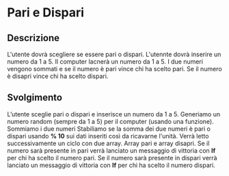 # Pari e Dispari


## Descrizione 
L'utente dovrà scegliere se essere pari o dispari.
L'utennte dovrà inserire un numero da 1 a 5. 
Il computer lacnerà un numero da 1 a 5.
I due numeri vengono sommati e se il numero è pari vince chi ha scelto pari.
Se il numero è disapri vince chi ha scelto dispari.
 


## Svolgimento 
L’utente sceglie pari o dispari e inserisce un numero da 1 a 5.
Generiamo un numero random (sempre da 1 a 5) per il computer (usando una funzione).
Sommiamo i due numeri
Stabiliamo se la somma dei due numeri è pari o dispari usando **% 10** sui dati inseriti così da ricavarne l'unità.
Verrà letto successivamente un ciclo con due array. Array pari e array disapri. 
Se il numero sarà presente in pari verrà lanciato un messaggio di vittoria  con **If** per chi ha scelto il numero pari.
Se il numero sarà presente in dispari verrà lanciato un messaggio di vittoria  con **If** per chi ha scelto il numero dispari.

